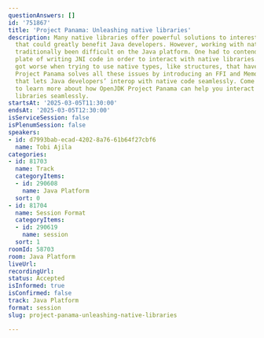 ```yaml
---
questionAnswers: []
id: '751867'
title: 'Project Panama: Unleashing native libraries'
description: Many native libraries offer powerful solutions to interesting problems
  that could greatly benefit Java developers. However, working with native code has
  traditionally been difficult on the Java platform. One had to contend with the boiler
  plate of writing JNI code in order to interact with native libraries. And it only
  got worse when trying to use native types, like structures, that have no java equivalent.
  Project Panama solves all these issues by introducing an FFI and Memory Access APIs
  that lets Java developers’ interop with native code seamlessly. Come to this session
  to learn more about how OpenJDK Project Panama can help you interact with native
  libraries seamlessly.
startsAt: '2025-03-05T11:30:00'
endsAt: '2025-03-05T12:30:00'
isServiceSession: false
isPlenumSession: false
speakers:
- id: d7993bab-ecad-4202-8a76-61b64f27cbf6
  name: Tobi Ajila
categories:
- id: 81703
  name: Track
  categoryItems:
  - id: 290608
    name: Java Platform
  sort: 0
- id: 81704
  name: Session Format
  categoryItems:
  - id: 290619
    name: session
  sort: 1
roomId: 58703
room: Java Platform
liveUrl:
recordingUrl:
status: Accepted
isInformed: true
isConfirmed: false
track: Java Platform
format: session
slug: project-panama-unleashing-native-libraries

---
```

